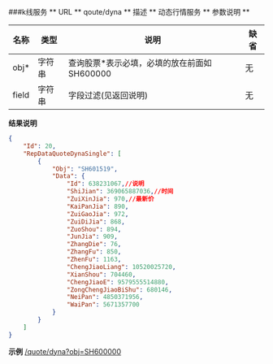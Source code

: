 
###k线服务
** URL **
qoute/dyna
** 描述 **
动态行情服务
** 参数说明 **

|名称|类型|说明|缺省|
| -------- | -------- | -------- | -------- |
|obj*|字符串|查询股票*表示必填，必填的放在前面如SH600000|无|
|field|字符串|字段过滤(见返回说明)|无|

**结果说明**
```json
{
    "Id": 20,
    "RepDataQuoteDynaSingle": [
        {
            "Obj": "SH601519",
            "Data": {
                "Id": 638231067,//说明
                "ShiJian": 369065887036,//时间
                "ZuiXinJia": 970,//最新价
                "KaiPanJia": 890,
                "ZuiGaoJia": 972,
                "ZuiDiJia": 868,
                "ZuoShou": 894,
                "JunJia": 909,
                "ZhangDie": 76,
                "ZhangFu": 850,
                "ZhenFu": 1163,
                "ChengJiaoLiang": 10520025720,
                "XianShou": 704460,
                "ChengJiaoE": 9579555514880,
                "ZongChengJiaoBiShu": 680146,
                "NeiPan": 4850371956,
                "WaiPan": 5671357700
            }
        }
    ]
}
```
**示例**
[/quote/dyna?obj=SH600000]($APIHOST$/quote/dyna?obj=SH600000)
